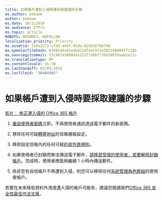 ```yaml
---
title: 如果帳戶遭到入侵時要採取建議的步驟
ms.author: pebaum
author: pebaum
ms.date: 10/2/2018
ms.audience: ITPro
ms.topic: article
ROBOTS: NOINDEX, NOFOLLOW
localization_priority: Priority
ms.assetid: 32da2272-cfdd-4d47-91da-9258167b67d8
ms.openlocfilehash: 8f68244a42eeb831dfee297aa585108804ffc28b
ms.sourcegitcommit: f1c96fd3890d4e211f7d6bf73b9105fdaab2e11c
ms.translationtype: MT
ms.contentlocale: zh-TW
ms.lasthandoff: 03/05/2019
ms.locfileid: "30404995"
---
```

# <a name="recommended-steps-to-take-if-an-account-is-compromised"></a>如果帳戶遭到入侵時要採取建議的步驟

[影片： 修正遭入侵的 Office 365 帳戶](https://www.microsoft.com/videoplayer/embed/RE2jvOb?pid=ocpVideo0-innerdiv-oneplayer&amp;postJsllMsg=true&amp;maskLevel=20&amp;autoplay=true)
  
1. [重設使用者密碼](https://support.office.com/article/7a5d073b-7fae-4aa5-8f96-9ecd041aba9c)立即。不與使用者通訊透過電子郵件的新密碼。 
    
2. 移除任何可疑[轉寄地址](https://support.office.com/article/ab5eb117-0f22-4fa7-a662-3a6bdb0add74)的信箱層級設定。 
    
3. 移除設定信箱內的任何可疑[的收件匣規則](https://support.office.com/article/1433E3A0-7FB0-4999-B536-50E05CB67FED)。 
    
4. 如果使用者已封鎖而無法傳送電子郵件，[請移至受限的使用者，若要解除封鎖帳戶](https://protection.office.com/?hash=/restrictedusers)。完成時，使用者應能夠繼續 1 小時內傳送郵件。
    
5. 除非您有自信帳戶不再遭到入侵，則您可以移除任何[系統管理角色群組](https://support.office.com/article/eac4d046-1afd-4f1a-85fc-8219c79e1504)的使用者帳戶。 
    
若要在未來降低資料外洩或遭入侵的帳戶可能有，建議您閱讀我們[Office 365 安全性最佳作法文章](https://support.office.com/article/9295e396-e53d-49b9-ae9b-0b5828cdedc3)。
  

